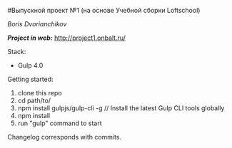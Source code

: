 #Выпускной проект №1 (на основе Учебной сборки Loftschool)

*Boris Dvorianchikov*

***Project in web:***
http://project1.onbalt.ru/

Stack:
 - Gulp 4.0
 
Getting started:

1. clone this repo
2. cd path/to/
3. npm install gulpjs/gulp-cli -g  // Install the latest Gulp CLI tools globally
4. npm install
6. run "gulp" command to start

Changelog corresponds with commits.